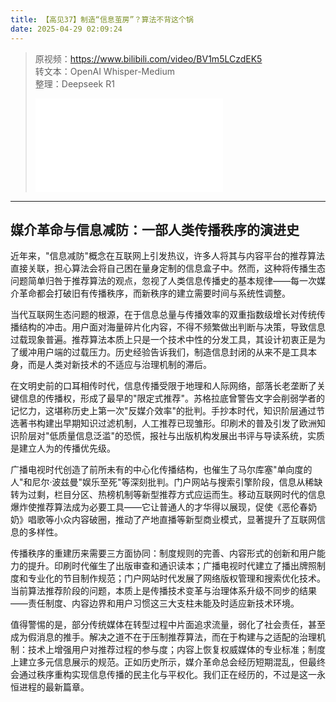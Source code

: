```yaml
---
title: 【高见37】制造“信息茧房”？算法不背这个锅
date: 2025-04-29 02:09:24
---
```


> 原视频：https://www.bilibili.com/video/BV1m5LCzdEK5<br>转文本：OpenAI Whisper-Medium<br>整理：Deepseek R1
>
> <iframe src="//player.bilibili.com/player.html?bvid=BV1m5LCzdEK5&autoplay=0" scrolling="no" border="0" frameborder="no" framespacing="0" allowfullscreen="true"></iframe>

---

## 媒介革命与信息减防：一部人类传播秩序的演进史

近年来，"信息减防"概念在互联网上引发热议，许多人将其与内容平台的推荐算法直接关联，担心算法会将自己困在量身定制的信息盒子中。然而，这种将传播生态问题简单归咎于推荐算法的观点，忽视了人类信息传播史的基本规律——每一次媒介革命都会打破旧有传播秩序，而新秩序的建立需要时间与系统性调整。

当代互联网生态问题的根源，在于信息总量与传播效率的双重指数级增长对传统传播结构的冲击。用户面对海量碎片化内容，不得不频繁做出判断与决策，导致信息过载现象普遍。推荐算法本质上只是一个技术中性的分发工具，其设计初衷正是为了缓冲用户端的过载压力。历史经验告诉我们，制造信息封闭的从来不是工具本身，而是人类对新技术的不适应与治理机制的滞后。

在文明史前的口耳相传时代，信息传播受限于地理和人际网络，部落长老垄断了关键信息的传播权，形成了最早的"限定式推荐"。苏格拉底曾警告文字会削弱学者的记忆力，这堪称历史上第一次"反媒介效率"的批判。手抄本时代，知识阶层通过节选著书构建出早期知识过滤机制，人工推荐已现雏形。印刷术的普及引发了欧洲知识阶层对"低质量信息泛滥"的恐慌，报社与出版机构发展出书评与导读系统，实质是建立人为的传播优先级。

广播电视时代创造了前所未有的中心化传播结构，也催生了马尔库塞"单向度的人"和尼尔·波兹曼"娱乐至死"等深刻批判。门户网站与搜索引擎阶段，信息从稀缺转为过剩，栏目分区、热榜机制等新型推荐方式应运而生。移动互联网时代的信息爆炸使推荐算法成为必要工具——它让普通人的才华得以展现，促使《恶伦春奶奶》唱歌等小众内容破圈，推动了产地直播等新型商业模式，显著提升了互联网信息的多样性。

传播秩序的重建历来需要三方面协同：制度规则的完善、内容形式的创新和用户能力的提升。印刷时代催生了出版审查和通识读本；广播电视时代建立了播出牌照制度和专业化的节目制作规范；门户网站时代发展了网络版权管理和搜索优化技术。当前算法推荐阶段的问题，本质上是传播技术变革与治理体系升级不同步的结果——责任制度、内容边界和用户习惯这三大支柱未能及时适应新技术环境。

值得警惕的是，部分传统媒体在转型过程中片面追求流量，弱化了社会责任，甚至成为假消息的推手。解决之道不在于压制推荐算法，而在于构建与之适配的治理机制：技术上增强用户对推荐过程的参与度；内容上恢复权威媒体的专业标准；制度上建立多元信息展示的规范。正如历史所示，媒介革命总会经历短期混乱，但最终会通过秩序重构实现信息传播的民主化与平权化。我们正在经历的，不过是这一永恒进程的最新篇章。